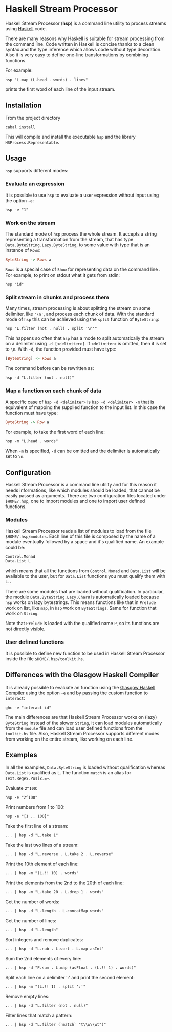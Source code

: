 # Haskell Stream Processor

Haskell Stream Processor (**hsp**) is a command line utility to process streams
using [Haskell](http://www.haskell.org) code.

There are many reasons why Haskell is suitable for stream processing from the
command line.  Code written in Haskell is concise thanks to a clean syntax and
the type inference which allows code without type decoration. Also it is very
easy to define one-line transformations by combining functions.

For example:

```
hsp "L.map (L.head . words) . lines"
```

prints the first word of each line of the input stream.

## Installation

From the project directory

```
cabal install
```

This will compile and install the executable ```hsp``` and the library
```HSProcess.Representable```.

## Usage

```hsp``` supports different modes:

### Evaluate an expression

It is possible to use ```hsp``` to evaluate a user expression without
input using the option ```-e```:

```
hsp -e "1"
```

### Work on the stream

The standard mode of ```hsp``` process the whole stream. It accepts a
string representing a transformation from the stream, that has type
```Data.ByteString.Lazy.ByteString```, to some value with type that is an
instance of ```Rows```:

```haskell
ByteString -> Rows a
```

```Rows``` is a special case of ```Show``` for representing data on the
command line . For example, to print on stdout what it gets from stdin:

```
hsp "id"
```

### Split stream in chunks and process them

Many times, stream processing is about splitting the stream on some delimiter,
like ```'\n'```, and process each chunk of data. With the standard mode of
```hsp``` this can be achieved using the ```split``` function of ```ByteString```:

```
hsp "L.filter (not . null) . split '\n'"
```

This happens so often that ```hsp``` has a mode to split automatically the
stream on a delimiter using ```-d [<delimiter>]```.  If
```<delimiter>``` is omitted, then it is set to ```\n```. With ```-d```, the
function provided must have type:

```haskell
[ByteString] -> Rows a
```
The command before can be rewritten as:

```
hsp -d "L.filter (not . null)"
```

### Map a function on each chunk of data

A specific case of ```hsp -d <delimiter>``` is ```hsp -d <delimiter> -m``` that
is equivalent of mapping the supplied function to the input list. In this case
the function must have type:

```haskell
ByteString -> Row a
```

For example, to take the first word of each line:

```
hsp -m "L.head . words"
```

When ```-m``` is specified, ```-d``` can be omitted and the delimiter is
automatically set to ```\n```.

## Configuration

Haskell Stream Processor is a command line utility and for this reason it needs
informations, like which modules should be loaded, that cannot be easily passed
as arguments. There are two configuration files located under
```$HOME/.hsp```,  one to import modules and one to import user defined
functions.

### Modules

Haskell Stream Processor reads a list of modules to load from the file
```$HOME/.hsp/modules```. Each line of this file is composed by the name of a
module eventually followed by a space and it's qualified name. An example could
be:

```
Control.Monad
Data.List L
```

which means that all the functions from ```Control.Monad``` and ```Data.List```
will be available to the user, but for ```Data.List``` functions you must
qualify them with ```L.```.

There are some modules that are loaded without qualification. In particular,
the module ```Data.ByteString.Lazy.Char8``` is automatically loaded
because ```hsp``` works on lazy bytestrings. This means functions like that
in ```Prelude``` work on list, like ```map```, in ```hsp``` work on
```ByteStrings```. Same for function that work on ```String```.

Note that ```Prelude``` is loaded with the qualified name ```P```, so its
functions are not directly visible.

### User defined functions

It is possible to define new function to be used in Haskell Stream Processor
inside the file ```$HOME/.hsp/toolkit.hs```.

## Differences with the Glasgow Haskell Compiler

It is already possible to evaluate an function using the
[Glasgow Haskell Compiler](http://www.haskell.org/ghc/) using the option
```-e``` and by passing the custom function to ```interact```:

```
ghc -e "interact id"
```

The main differences are that Haskell Stream Processor works on (lazy)
```ByteString``` instead of the slower ```String```, it can load modules
automatically from the ```module``` file and can load user defined functions
from the ```toolkit.hs``` file. Also, Haskell Stream Processor supports
different modes from working on the entire stream, like working on each line.

## Examples

In all the examples, ```Data.ByteString``` is loaded without qualification
whereas ```Data.List``` is qualified as ```L```. The function ```match``` is an
alias for ```Text.Regex.Posix.=~```.

Evaluate ```2^100```:

```
hsp -e "2^100"
```

Print numbers from 1 to 100:

```
hsp -e "[1 .. 100]"
```

Take the first line of a stream:

```
... | hsp -d "L.take 1"
```

Take the last two lines of a stream:

```
... | hsp -d "L.reverse . L.take 2 . L.reverse"
```

Print the 10th element of each line:

```
... | hsp -m "(L.!! 10) . words"
```

Print the elements from the 2nd to the 20th of each line:

```
... | hsp -m "L.take 20 . L.drop 1 . words"
```

Get the number of words:

```
... | hsp -d "L.length . L.concatMap words"
```

Get the number of lines:

```
... | hsp -d "L.length"
```

Sort integers and remove duplicates:

```
... | hsp -d "L.nub . L.sort . L.map asInt"
```

Sum the 2nd elements of every line:

```
... | hsp -d "P.sum . L.map (asFloat . (L.!! 1) . words)"
```

Split each line on a delimiter ':' and print the second element:

```
... | hsp -m "(L.!! 1) . split ':'"
```

Remove empty lines:

```
... | hsp -d "L.filter (not . null)"
```

Filter lines that match a pattern:

```
... | hsp -d "L.filter (`match` "t\\w\\wt")"
```
